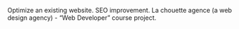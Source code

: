 
Optimize an existing website. SEO improvement. La chouette agence (a web design agency) - “Web Developer” course project.
